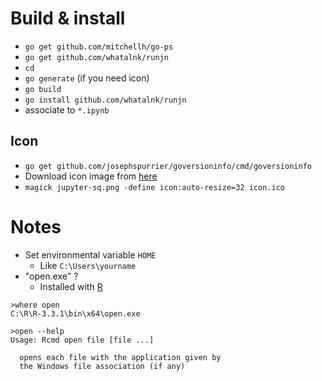 # Build & install
* `go get github.com/mitchellh/go-ps`
* `go get github.com/whatalnk/runjn`
* `cd`
* `go generate` (if you need icon)
* `go build`
* `go install github.com/whatalnk/runjn`
* associate to `*.ipynb`

## Icon 
* `go get github.com/josephspurrier/goversioninfo/cmd/goversioninfo`
* Download icon image from [here](https://github.com/jupyter/design/raw/master/logo/png-1x/jupyter-sq.png)
* `magick jupyter-sq.png -define icon:auto-resize=32 icon.ico`

# Notes
* Set environmental variable `HOME`
    * Like `C:\Users\yourname`
* "open.exe" ?
    * Installed with [R](https://cran.r-project.org/)

```
>where open
C:\R\R-3.3.1\bin\x64\open.exe

>open --help
Usage: Rcmd open file [file ...]

  opens each file with the application given by
  the Windows file association (if any)
```
